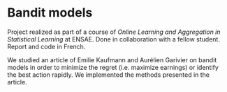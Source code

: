 # Bandit models
Project realized as part of a course of *Online Learning and Aggregation in Statistical Learning* at ENSAE. Done in collaboration with a fellow student. Report and code in French.

We studied an article of Emilie Kaufmann and Aurélien Garivier on bandit models in order to minimize the regret (i.e. maximize earnings) or identify the best action rapidly. We implemented the methods presented in the article.
